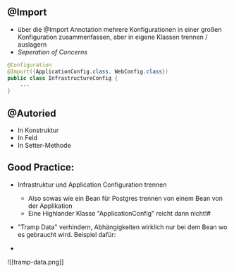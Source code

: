 ## @Import
- über die @Import Annotation mehrere Konfigurationen in einer großen Konfiguration zusammenfassen, aber in eigene Klassen trennen / auslagern
- *Seperation of Concerns*
```Java
@Configuration
@Import({ApplicationConfig.class, WebConfig.class})
public class InfrastructureConfig {
	...
}
```

## @Autoried
- In Konstruktur
- In Feld
- In Setter-Methode

## Good Practice:
- Infrastruktur und Application Configuration trennen
	- Also sowas wie ein Bean für Postgres trennen von einem Bean von der Applikation
	- Eine Highlander Klasse "ApplicationConfig" reicht dann nicht!#

- "Tramp Data" verhindern, Abhängigkeiten wirklich nur bei dem Bean wo es gebraucht wird. Beispiel dafür:
- 
![[tramp-data.png]]